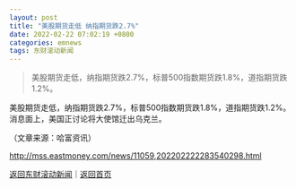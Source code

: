 ```yaml
---
layout: post
title: "美股期货走低 纳指期货跌2.7%"
date: 2022-02-22 07:02:19 +0800
categories: emnews
tags: 东财滚动新闻
---
```

> 美股期货走低，纳指期货跌2.7%，标普500指数期货跌1.8%，道指期货跌1.2%。

<p>美股期货走低，纳指期货跌2.7%，标普500指数期货跌1.8%，道指期货跌1.2%。消息面上，美国正讨论将大使馆迁出乌克兰。</p><p class="em_media">（文章来源：哈富资讯）</p>

<http://mss.eastmoney.com/news/11059,202202222283540298.html>

[返回东财滚动新闻](//finews.withounder.com/emnews/)｜[返回首页](//finews.withounder.com/)